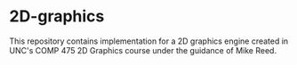 # 2D-graphics
This repository contains implementation for a 2D graphics engine created in UNC's COMP 475 2D Graphics course under the guidance of Mike Reed.
